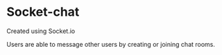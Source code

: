 # Socket-chat

Created using Socket.io

Users are able to message other users by creating or joining chat rooms.
